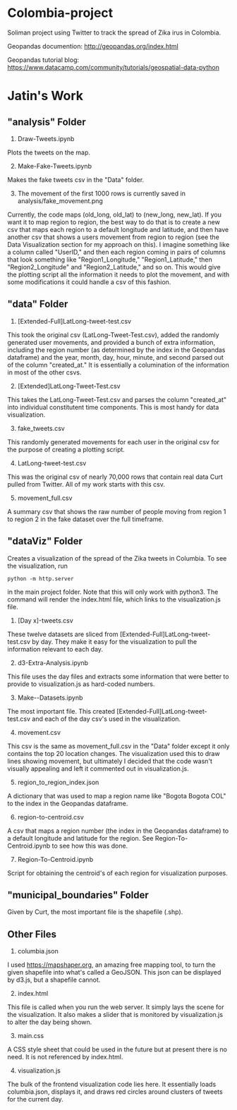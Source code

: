 # Colombia-project
Soliman project using Twitter to track the spread of Zika irus in Colombia.

Geopandas documention: http://geopandas.org/index.html

Geopandas tutorial blog: https://www.datacamp.com/community/tutorials/geospatial-data-python

# Jatin's Work


## "analysis" Folder

1. Draw-Tweets.ipynb

Plots the tweets on the map.

2. Make-Fake-Tweets.ipynb

Makes the fake tweets csv in the "Data" folder.

3. The movement of the first 1000 rows is currently saved in analysis/fake_movement.png

Currently, the code maps (old_long, old_lat) to (new_long, new_lat). If you want it to map region to region, the best way to do that is to create a new csv that maps each region to a default longitude  and latitude, and then have another csv that shows a users movement from region to region (see the Data Visualization section for my approach on this). I imagine something like a column called "UserID," and then each region coming in pairs of columns that look something like "Region1_Longitude," "Region1_Latitude," then "Region2_Longitude" and "Region2_Latitude," and so on. This would give the plotting script all the information it needs to plot the movement, and with some modifications it could handle a csv of this fashion.

## "data" Folder
1. [Extended-Full]LatLong-tweet-test.csv

This took the original csv (LatLong-Tweet-Test.csv), added the randomly generated user movements, and provided a bunch of extra information, including the region number (as determined by the index in the Geopandas dataframe) and the year, month, day, hour, minute, and second parsed out of the column "created_at." It is essentially a columination of the information in most of the other csvs.

2. [Extended]LatLong-Tweet-Test.csv

This takes the LatLong-Tweet-Test.csv and parses the column "created_at" into individual constitutent time components. This is most handy for data visualization.

3. fake_tweets.csv

This randomly generated movements for each user in the original csv for the purpose of creating a plotting script.

4. LatLong-tweet-test.csv

This was the original csv of nearly 70,000 rows that contain real data Curt pulled from Twitter. All of my work starts with this csv.

5. movement_full.csv

A summary csv that shows the raw number of people moving from region 1 to region 2 in the fake dataset over the full timeframe.

## "dataViz" Folder

Creates a visualization of the spread of the Zika tweets in Columbia. To see the visualization, run

```
python -m http.server
```

in the main project folder. Note that this will only work with python3. The command will render the index.html file, which links to the visualization.js file.

1. [Day x]-tweets.csv

These twelve datasets are sliced from [Extended-Full]LatLong-tweet-test.csv by day. They make it easy for the visualization to pull the information relevant to each day.

2. d3-Extra-Analysis.ipynb

This file uses the day files and extracts some information that were better to provide to visualization.js as hard-coded numbers.

3. Make--Datasets.ipynb

The most important file. This created [Extended-Full]LatLong-tweet-test.csv and each of the day csv's used in the visualization.

4. movement.csv

This csv is the same as movement_full.csv in the "Data" folder except it only contains the top 20 location changes. The visualization used this to draw lines showing movement, but ultimately I decided that the code wasn't visually appealing and left it commented out in visualization.js.

5. region_to_region_index.json

A dictionary that was used to map a region name like "Bogota Bogota COL" to the index in the Geopandas dataframe.

6. region-to-centroid.csv

A csv that maps a region number (the index in the Geopandas dataframe) to a default longitude and latitude for the region. See Region-To-Centroid.ipynb to see how this was done.

7. Region-To-Centroid.ipynb

Script for obtaining the centroid's of each region for visualization purposes.

## "municipal_boundaries" Folder

Given by Curt, the most important file is the shapefile (.shp).

## Other Files

1. columbia.json

I used https://mapshaper.org, an amazing free mapping tool, to turn the given shapefile into what's called a GeoJSON. This json can be displayed by d3.js, but a shapefile cannot.

2. index.html

This file is called when you run the web server. It simply lays the scene for the visualization. It also makes a slider that is monitored by visualization.js to alter the day being shown.

3. main.css

A CSS style sheet that could be used in the future but at present there is no need. It is not referenced by index.html.

4. visualization.js

The bulk of the frontend visualization code lies here. It essentially loads columbia.json, displays it, and draws red circles around clusters of tweets for the current day.
